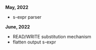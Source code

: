 **May, 2022**
- s-expr parser

**June, 2022**
- READ/WRITE substitution mechanism
- flatten output s-expr
